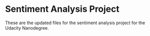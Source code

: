 # Sentiment Analysis Project

These are the updated files for the sentiment analysis project for the Udacity Nanodegree.
